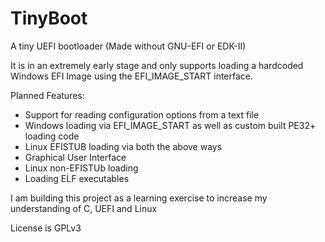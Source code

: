 # TinyBoot
A tiny UEFI bootloader (Made without GNU-EFI or EDK-II)

It is in an extremely early stage and only supports loading a hardcoded Windows EFI Image using the EFI_IMAGE_START interface.

Planned Features:
 - Support for reading configuration options from a text file
 - Windows loading via EFI_IMAGE_START as well as custom built PE32+ loading code
 - Linux EFISTUB loading via both the above ways
 - Graphical User Interface
 - Linux non-EFISTUb loading
 - Loading ELF executables

I am building this project as a learning exercise to increase my understanding of C, UEFI and Linux

License is GPLv3
